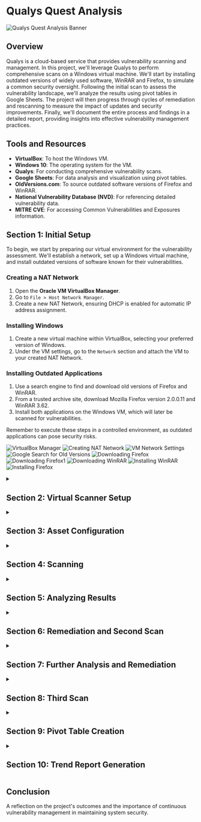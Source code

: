 # Qualys Quest Analysis

![Qualys Quest Analysis Banner](BannerImageLink.png)

## Overview

Qualys is a cloud-based service that provides vulnerability scanning and management. In this project, we'll leverage Qualys to perform comprehensive scans on a Windows virtual machine. We'll start by installing outdated versions of widely used software, WinRAR and Firefox, to simulate a common security oversight. Following the initial scan to assess the vulnerability landscape, we'll analyze the results using pivot tables in Google Sheets. The project will then progress through cycles of remediation and rescanning to measure the impact of updates and security improvements. Finally, we'll document the entire process and findings in a detailed report, providing insights into effective vulnerability management practices.


## Tools and Resources

- **VirtualBox**: To host the Windows VM.
- **Windows 10**: The operating system for the VM.
- **Qualys**: For conducting comprehensive vulnerability scans.
- **Google Sheets**: For data analysis and visualization using pivot tables.
- **OldVersions.com**: To source outdated software versions of Firefox and WinRAR.
- **National Vulnerability Database (NVD)**: For referencing detailed vulnerability data.
- **MITRE CVE**: For accessing Common Vulnerabilities and Exposures information.


## Section 1: Initial Setup

To begin, we start by preparing our virtual environment for the vulnerability assessment. We'll establish a network, set up a Windows virtual machine, and install outdated versions of software known for their vulnerabilities.

### Creating a NAT Network
1. Open the **Oracle VM VirtualBox Manager**.
2. Go to `File > Host Network Manager`.
3. Create a new NAT Network, ensuring DHCP is enabled for automatic IP address assignment.

### Installing Windows
1. Create a new virtual machine within VirtualBox, selecting your preferred version of Windows.
2. Under the VM settings, go to the `Network` section and attach the VM to your created NAT Network.

### Installing Outdated Applications
1. Use a search engine to find and download old versions of Firefox and WinRAR.
2. From a trusted archive site, download Mozilla Firefox version 2.0.0.11 and WinRAR 3.62.
3. Install both applications on the Windows VM, which will later be scanned for vulnerabilities.

Remember to execute these steps in a controlled environment, as outdated applications can pose security risks.

![VirtualBox Manager](link-to-screenshot)
![Creating NAT Network](link-to-screenshot)
![VM Network Settings](link-to-screenshot)
![Google Search for Old Versions](link-to-screenshot)
![Downloading Firefox](link-to-screenshot)
![Downloading Firefox1](link-to-screenshot)
![Downloading WinRAR](link-to-screenshot)
![Installing WinRAR](link-to-screenshot)
![Installing Firefox](link-to-screenshot)


<details>
<summary><h2><b>Section 2: Virtual Scanner Setup</b></h2></summary>
  Steps for downloading and configuring the Qualys virtual scanner appliance within VirtualBox.
  
  <!-- Include any relevant commands or screenshots -->
</details>

<details>
<summary><h2><b>Section 3: Asset Configuration</b></h2></summary>
  Configuring assets in Qualys and setting up authentication records for accurate vulnerability scanning.
  
  <!-- Include any relevant commands or screenshots -->
</details>

<details>
<summary><h2><b>Section 4: Scanning</b></h2></summary>
  Conducting the initial vulnerability scan with Qualys to identify potential security risks.
  
  <!-- Include any relevant commands or screenshots -->
</details>

<details>
<summary><h2><b>Section 5: Analyzing Results</b></h2></summary>
  Analyzing the initial scan results to identify and prioritize vulnerabilities.
  
  <!-- Include any relevant commands or screenshots -->
</details>

<details>
<summary><h2><b>Section 6: Remediation and Second Scan</b></h2></summary>
  Describing the process of uninstalling outdated applications, remediation actions taken, and performing the second scan.
  
  <!-- Include any relevant commands or screenshots -->
</details>

<details>
<summary><h2><b>Section 7: Further Analysis and Remediation</b></h2></summary>
  Updating Windows, applying Microsoft service updates, and conducting further vulnerability remediation.
  
  <!-- Include any relevant commands or screenshots -->
</details>

<details>
<summary><h2><b>Section 8: Third Scan</b></h2></summary>
  Executing the third scan post-updates to assess the impact on the system's security.
  
  <!-- Include any relevant commands or screenshots -->
</details>

<details>
<summary><h2><b>Section 9: Pivot Table Creation</b></h2></summary>
  Developing pivot tables in Google Sheets for a clear representation of vulnerabilities, aiding in remediation decisions.
  
  <!-- Include any relevant commands or screenshots -->
</details>

<details>
<summary><h2><b>Section 10: Trend Report Generation</b></h2></summary>
  Using the data from pivot tables to compile a trend report, illustrating the efficacy of the vulnerability management process throughout the project.
  
  <!-- Include any relevant commands or screenshots -->
</details>

## Conclusion

A reflection on the project's outcomes and the importance of continuous vulnerability management in maintaining system security.

<!-- Include any final thoughts or screenshots -->
